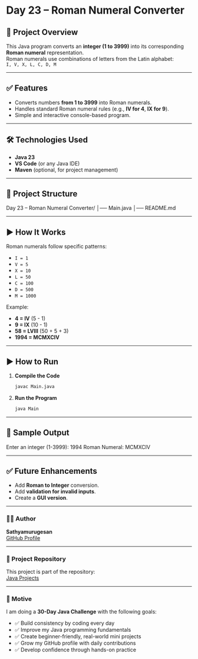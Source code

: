 # Day 23 – Roman Numeral Converter

## 📌 Project Overview

This Java program converts an **integer (1 to 3999)** into its corresponding **Roman numeral** representation.  
Roman numerals use combinations of letters from the Latin alphabet:  
`I, V, X, L, C, D, M`

---

## ✅ Features

- Converts numbers **from 1 to 3999** into Roman numerals.
- Handles standard Roman numeral rules (e.g., **IV for 4**, **IX for 9**).
- Simple and interactive console-based program.

---

## 🛠 Technologies Used

- **Java 23**
- **VS Code** (or any Java IDE)
- **Maven** (optional, for project management)

---

## 📂 Project Structure

Day 23 – Roman Numeral Converter/
│── Main.java
│── README.md

---

## ▶ How It Works

Roman numerals follow specific patterns:
- `I = 1`
- `V = 5`
- `X = 10`
- `L = 50`
- `C = 100`
- `D = 500`
- `M = 1000`

Example:

- **4 = IV** (5 - 1)
- **9 = IX** (10 - 1)
- **58 = LVIII** (50 + 5 + 3)
- **1994 = MCMXCIV**

---

## ▶ How to Run

1. **Compile the Code**
    ```bash
    javac Main.java
    ```
2. **Run the Program**
    ```bash
    java Main
    ```

---

## 📌 Sample Output

Enter an integer (1-3999): 1994
Roman Numeral: MCMXCIV

---

## ✅ Future Enhancements

- Add **Roman to Integer** conversion.
- Add **validation for invalid inputs**.
- Create a **GUI version**.

---

### 🧑‍💻 Author

**Sathyamurugesan**  
[GitHub Profile](https://github.com/sathyamurugesan0546-gif)

---

### 🚀 Project Repository

This project is part of the repository:  
[Java Projects](https://github.com/sathyamurugesan0546-gif/Java-Projects)

---

### 🎯 Motive

I am doing a **30-Day Java Challenge** with the following goals:

- ✅ Build consistency by coding every day
- ✅ Improve my Java programming fundamentals
- ✅ Create beginner-friendly, real-world mini projects
- ✅ Grow my GitHub profile with daily contributions
- ✅ Develop confidence through hands-on practice
